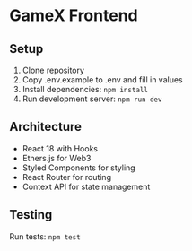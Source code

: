 # GameX Frontend

## Setup
1. Clone repository
2. Copy .env.example to .env and fill in values
3. Install dependencies: `npm install`
4. Run development server: `npm run dev`

## Architecture
- React 18 with Hooks
- Ethers.js for Web3
- Styled Components for styling
- React Router for routing
- Context API for state management

## Testing
Run tests: `npm test` 